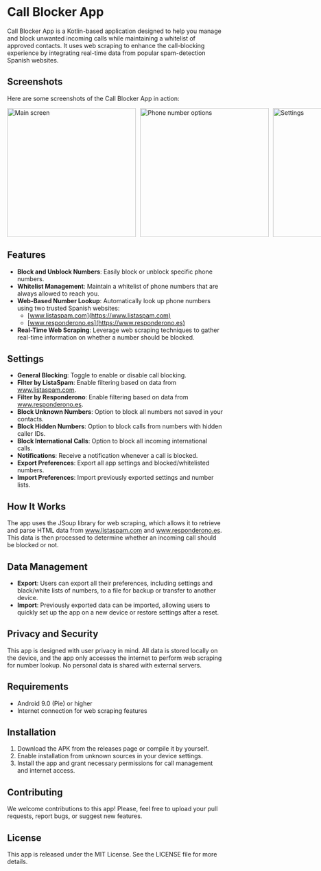 # Call Blocker App

Call Blocker App is a Kotlin-based application designed to help you manage and block unwanted incoming calls while maintaining a whitelist of approved contacts. It uses web scraping to enhance the call-blocking experience by integrating real-time data from popular spam-detection Spanish websites.

## Screenshots

Here are some screenshots of the Call Blocker App in action:

<div style="display: flex; gap: 10px;">
  <img src="https://i.imgur.com/YwmFXBh.jpeg" alt="Main screen" width="300">  
  <img src="https://i.imgur.com/2ezJn7k.jpeg" alt="Phone number options" width="300">  
  <img src="https://i.imgur.com/hvniKjX.jpeg" alt="Settings" width="300">  
  <img src="https://i.imgur.com/tWkV5Vk.jpeg" alt="More settings" width="300">
</div>

## Features

- **Block and Unblock Numbers**: Easily block or unblock specific phone numbers.
- **Whitelist Management**: Maintain a whitelist of phone numbers that are always allowed to reach you.
- **Web-Based Number Lookup**: Automatically look up phone numbers using two trusted Spanish websites:
  - [www.listaspam.com](https://www.listaspam.com)
  - [www.responderono.es](https://www.responderono.es)
- **Real-Time Web Scraping**: Leverage web scraping techniques to gather real-time information on whether a number should be blocked.

## Settings

- **General Blocking**: Toggle to enable or disable call blocking.
- **Filter by ListaSpam**: Enable filtering based on data from www.listaspam.com.
- **Filter by Responderono**: Enable filtering based on data from www.responderono.es.
- **Block Unknown Numbers**: Option to block all numbers not saved in your contacts.
- **Block Hidden Numbers**: Option to block calls from numbers with hidden caller IDs.
- **Block International Calls**: Option to block all incoming international calls.
- **Notifications**: Receive a notification whenever a call is blocked.
- **Export Preferences**: Export all app settings and blocked/whitelisted numbers.
- **Import Preferences**: Import previously exported settings and number lists.

## How It Works

The app uses the JSoup library for web scraping, which allows it to retrieve and parse HTML data from www.listaspam.com and www.responderono.es. This data is then processed to determine whether an incoming call should be blocked or not.

## Data Management

- **Export**: Users can export all their preferences, including settings and black/white lists of numbers, to a file for backup or transfer to another device.
- **Import**: Previously exported data can be imported, allowing users to quickly set up the app on a new device or restore settings after a reset.

## Privacy and Security

This app is designed with user privacy in mind. All data is stored locally on the device, and the app only accesses the internet to perform web scraping for number lookup. No personal data is shared with external servers.

## Requirements

- Android 9.0 (Pie) or higher
- Internet connection for web scraping features

## Installation

1. Download the APK from the releases page or compile it by yourself.
2. Enable installation from unknown sources in your device settings.
3. Install the app and grant necessary permissions for call management and internet access.

## Contributing

We welcome contributions to this app! Please, feel free to upload your pull requests, report bugs, or suggest new features.

## License

This app is released under the MIT License. See the LICENSE file for more details.
